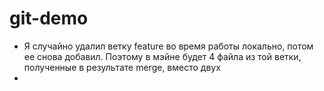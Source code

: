 # git-demo

* Я случайно удалил ветку feature во время работы локально, потом ее снова добавил. Поэтому в мэйне будет 4 файла из той ветки, полученные в результате merge, вместо двух
* 
